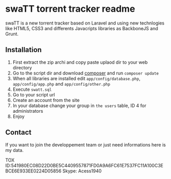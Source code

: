# swaTT torrent tracker readme

swaTT is a new torrent tracker based on Laravel and using new technlogies like HTML5,
CSS3 and differents Javacripts libraries as BackboneJS and Grunt.

## Installation
1. First extract the zip archi and copy paste uplaod dir to your web directory
2. Go to the script dir and download [composer](https://getcomposer.org/download/) and run `composer update`
3. When all libraries are installed edit `app/config/database.php`, `app/config/app.php` and `app/config/other.php`
4. Execute `swatt.sql`
5. Go to your script url
6. Create an account from the site
7. In your database change your group in `the users` table, ID 4 for administrators
8. Enjoy

## Contact
If you want to join the developpement team or just need informations here is my data.

TOX ID:541980EC08D22D0BE5C4409557871FD0A9A6FC61E7537FC11A100C3EBCE6E933EE0224D05856
Skype: Acess1940
